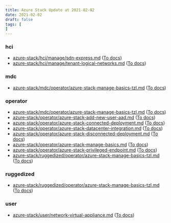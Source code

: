 ```yaml
---
title: Azure Stack Update at 2021-02-02
date: 2021-02-02
draft: false
tags: [
]
---
```


### hci
- [azure-stack/hci/manage/sdn-express.md](https://github.com/MicrosoftDocs/azure-stack-docs/compare/066782b..74738fa#diff-bffc5c1b19e33733a963ccf62006aad1a7f695ed91e994d79733b6badcb494c5) ([To docs](https://docs.microsoft.com/en-us/azure-stack/hci/manage/sdn-express?WT.mc_id=AZ-MVP-5003408))
- [azure-stack/hci/manage/tenant-logical-networks.md](https://github.com/MicrosoftDocs/azure-stack-docs/compare/066782b..74738fa#diff-a3d253562f9ae41609b87657fb30ce9a0f85dbfa01b8dd068a4d79764d3ada1f) ([To docs](https://docs.microsoft.com/en-us/azure-stack/hci/manage/tenant-logical-networks?WT.mc_id=AZ-MVP-5003408))
    
### mdc
- [azure-stack/mdc/operator/azure-stack-manage-basics-tzl.md](https://github.com/MicrosoftDocs/azure-stack-docs/compare/066782b..74738fa#diff-6a8c67bfca2c4d030efa0602cf4eaf56d3c94a56949ab80e787dc2ebc3d359d5) ([To docs](https://docs.microsoft.com/en-us/azure-stack/mdc/operator/azure-stack-manage-basics-tzl?WT.mc_id=AZ-MVP-5003408))
    
### operator
- [azure-stack/mdc/operator/azure-stack-manage-basics-tzl.md](https://github.com/MicrosoftDocs/azure-stack-docs/compare/066782b..74738fa#diff-6a8c67bfca2c4d030efa0602cf4eaf56d3c94a56949ab80e787dc2ebc3d359d5) ([To docs](https://docs.microsoft.com/en-us/azure-stack/mdc/operator/azure-stack-manage-basics-tzl?WT.mc_id=AZ-MVP-5003408))
- [azure-stack/operator/azure-stack-add-new-user-aad.md](https://github.com/MicrosoftDocs/azure-stack-docs/compare/066782b..74738fa#diff-62560439724c4461c9ab1fbdd86d94b0cdb914f8c075cbd638dd3a5d090d44c7) ([To docs](https://docs.microsoft.com/en-us/azure-stack/operator/azure-stack-add-new-user-aad?WT.mc_id=AZ-MVP-5003408))
- [azure-stack/operator/azure-stack-connected-deployment.md](https://github.com/MicrosoftDocs/azure-stack-docs/compare/066782b..74738fa#diff-4ef608ce39ead8a091d9a229ec9a327112694bba076838642d7e228983a4ad78) ([To docs](https://docs.microsoft.com/en-us/azure-stack/operator/azure-stack-connected-deployment?WT.mc_id=AZ-MVP-5003408))
- [azure-stack/operator/azure-stack-datacenter-integration.md](https://github.com/MicrosoftDocs/azure-stack-docs/compare/066782b..74738fa#diff-0d786e4d5f581c4ae85287142ee0484d537fa0b19ebfdfadc1ed3ff8af59c04c) ([To docs](https://docs.microsoft.com/en-us/azure-stack/operator/azure-stack-datacenter-integration?WT.mc_id=AZ-MVP-5003408))
- [azure-stack/operator/azure-stack-disconnected-deployment.md](https://github.com/MicrosoftDocs/azure-stack-docs/compare/066782b..74738fa#diff-00fc5ef51049da2aacf2c129319ebf71418ceb8a919848c9e1dd644ffc84c7e1) ([To docs](https://docs.microsoft.com/en-us/azure-stack/operator/azure-stack-disconnected-deployment?WT.mc_id=AZ-MVP-5003408))
- [azure-stack/operator/azure-stack-manage-basics.md](https://github.com/MicrosoftDocs/azure-stack-docs/compare/066782b..74738fa#diff-47a0d449b68fd733eaf0ca1d5e06b4998280ade662f6416ec112d20fb6c80e31) ([To docs](https://docs.microsoft.com/en-us/azure-stack/operator/azure-stack-manage-basics?WT.mc_id=AZ-MVP-5003408))
- [azure-stack/operator/azure-stack-privileged-endpoint.md](https://github.com/MicrosoftDocs/azure-stack-docs/compare/066782b..74738fa#diff-73f354bcb9facf7971e70366538a80f1908e4e4fb54a924eb4f107fcb33677cb) ([To docs](https://docs.microsoft.com/en-us/azure-stack/operator/azure-stack-privileged-endpoint?WT.mc_id=AZ-MVP-5003408))
- [azure-stack/ruggedized/operator/azure-stack-manage-basics-tzl.md](https://github.com/MicrosoftDocs/azure-stack-docs/compare/066782b..74738fa#diff-0ed1e2440889511b3ad59bd88c807912dcb21c391eba0733748308200909b287) ([To docs](https://docs.microsoft.com/en-us/azure-stack/ruggedized/operator/azure-stack-manage-basics-tzl?WT.mc_id=AZ-MVP-5003408))
    
### ruggedized
- [azure-stack/ruggedized/operator/azure-stack-manage-basics-tzl.md](https://github.com/MicrosoftDocs/azure-stack-docs/compare/066782b..74738fa#diff-0ed1e2440889511b3ad59bd88c807912dcb21c391eba0733748308200909b287) ([To docs](https://docs.microsoft.com/en-us/azure-stack/ruggedized/operator/azure-stack-manage-basics-tzl?WT.mc_id=AZ-MVP-5003408))
    
### user
- [azure-stack/user/network-virtual-appliance.md](https://github.com/MicrosoftDocs/azure-stack-docs/compare/066782b..74738fa#diff-396e802f4db9c79fc9e4c5edd9cd8a697ee34e3b0724745d34bd6cb69bc8031f) ([To docs](https://docs.microsoft.com/en-us/azure-stack/user/network-virtual-appliance?WT.mc_id=AZ-MVP-5003408))
    
